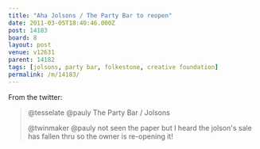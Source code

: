 ```yaml
---
title: "Aha Jolsons / The Party Bar to reopen"
date: 2011-03-05T18:40:46.000Z
post: 14183
board: 8
layout: post
venue: v12631
parent: 14182
tags: [jolsons, party bar, folkestone, creative foundation]
permalink: /m/14183/
---
```

From the twitter:

<blockquote>@tesselate @pauly The Party Bar / Jolsons

@twinmaker @pauly not seen the paper but I heard the jolson's sale has fallen thru so the owner is re-opening it!</blockquote>
